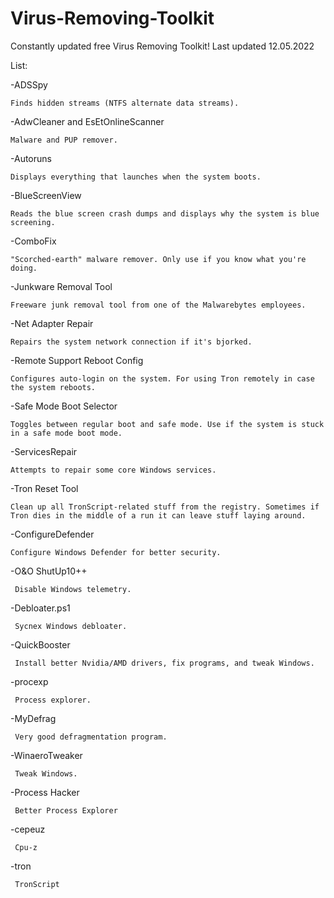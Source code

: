 # Virus-Removing-Toolkit
Constantly updated free Virus Removing Toolkit!
Last updated 12.05.2022

List:

-ADSSpy
    
    Finds hidden streams (NTFS alternate data streams).

-AdwCleaner and EsEtOnlineScanner
    
    Malware and PUP remover.

-Autoruns
    
    Displays everything that launches when the system boots.

-BlueScreenView
    
    Reads the blue screen crash dumps and displays why the system is blue screening.

-ComboFix
    
    "Scorched-earth" malware remover. Only use if you know what you're doing.

-Junkware Removal Tool
    
    Freeware junk removal tool from one of the Malwarebytes employees.

-Net Adapter Repair
    
    Repairs the system network connection if it's bjorked.

-Remote Support Reboot Config
    
    Configures auto-login on the system. For using Tron remotely in case the system reboots.

-Safe Mode Boot Selector
    
    Toggles between regular boot and safe mode. Use if the system is stuck in a safe mode boot mode.

-ServicesRepair
    
    Attempts to repair some core Windows services.

-Tron Reset Tool
    
    Clean up all TronScript-related stuff from the registry. Sometimes if Tron dies in the middle of a run it can leave stuff laying around.
   
-ConfigureDefender
    
    Configure Windows Defender for better security.
    
-O&O ShutUp10++
     
     Disable Windows telemetry.
     
-Debloater.ps1
     
     Sycnex Windows debloater.
     
-QuickBooster
     
     Install better Nvidia/AMD drivers, fix programs, and tweak Windows.
     
-procexp
     
     Process explorer.
     
-MyDefrag
     
     Very good defragmentation program.
     
-WinaeroTweaker
     
     Tweak Windows.
     
-Process Hacker
     
     Better Process Explorer
     
-cepeuz
     
     Cpu-z
     
-tron
     
     TronScript
